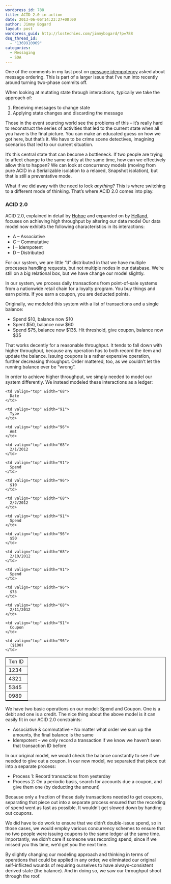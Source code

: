 ```yaml
---
wordpress_id: 788
title: ACID 2.0 in action
date: 2013-06-06T14:23:27+00:00
author: Jimmy Bogard
layout: post
wordpress_guid: http://lostechies.com/jimmybogard/?p=788
dsq_thread_id:
  - "1369910969"
categories:
  - Messaging
  - SOA
---
```

One of the comments in my last post on [message idempotency](http://lostechies.com/jimmybogard/2013/06/03/un-reliability-in-messaging-idempotency-and-de-duplication/) asked about message ordering. This is part of a larger issue that I’ve run into recently around turning two-phase commits off.

When looking at mutating state through interactions, typically we take the approach of:

  1. Receiving messages to change state
  2. Applying state changes and discarding the message

Those in the event sourcing world see the problems of this – it’s really hard to reconstruct the series of activities that led to the current state when all you have is the final picture. You can make an educated guess on how we got here, but that’s it. We have to be crime scene detectives, imagining scenarios that led to our current situation.

It’s this central state that can become a bottleneck. If two people are trying to affect change to the same entity at the same time, how can we effectively allow this to happen? We can look at concurrency models (moving from pure ACID in a Serializable isolation to a relaxed, Snapshot isolation), but that is still a preventative mode.

What if we did away with the need to lock _anything_? This is where switching to a different mode of thinking. That’s where ACID 2.0 comes into play.

### ACID 2.0

ACID 2.0, explained in detail by [Hohpe](http://www.eaipatterns.com/ramblings/68_acid.html) and expanded on by [Helland](https://database.cs.wisc.edu/cidr/cidr2009/Paper_133.pdf), focuses on achieving high throughput by altering our data model Our data model now exhibits the following characteristics in its interactions:

  * A – Associative
  * C – Commutative
  * I – Idempotent
  * D – Distributed

For our system, we are little “d” distributed in that we have multiple processes handling requests, but not multiple nodes in our database. We’re still on a big relational box, but we have change our model slightly.

In our system, we process daily transactions from point-of-sale systems from a nationwide retail chain for a loyalty program. You buy things and earn points. If you earn a coupon, you are deducted points.

Originally, we modeled this system with a list of transactions and a single balance:

  * Spend $10, balance now $10
  * Spent $50, balance now $60
  * Spend $75, balance now $135. Hit threshold, give coupon, balance now $35

That works decently for a reasonable throughput. It tends to fall down with higher throughput, because any operation has to both record the item and update the balance. Issuing coupons is a rather expensive operation, further decreasing throughput. Order mattered, too, as we couldn’t let the running balance ever be “wrong”.

In order to achieve higher throughput, we simply needed to model our system differently. We instead modeled these interactions as a ledger:

<table cellspacing="0" cellpadding="2" width="309" border="1">
  <tr>
    <td valign="top" width="52">
      Txn ID
    </td>
    
    <td valign="top" width="68">
      Date
    </td>
    
    <td valign="top" width="91">
      Type
    </td>
    
    <td valign="top" width="96">
      Amt
    </td>
  </tr>
  
  <tr>
    <td valign="top" width="52">
      1234
    </td>
    
    <td valign="top" width="68">
      2/1/2012
    </td>
    
    <td valign="top" width="91">
      Spend
    </td>
    
    <td valign="top" width="96">
      $10
    </td>
  </tr>
  
  <tr>
    <td valign="top" width="52">
      4321
    </td>
    
    <td valign="top" width="68">
      2/2/2012
    </td>
    
    <td valign="top" width="91">
      Spend
    </td>
    
    <td valign="top" width="96">
      $50
    </td>
  </tr>
  
  <tr>
    <td valign="top" width="52">
      5345
    </td>
    
    <td valign="top" width="68">
      2/10/2012
    </td>
    
    <td valign="top" width="91">
      Spend
    </td>
    
    <td valign="top" width="96">
      $75
    </td>
  </tr>
  
  <tr>
    <td valign="top" width="52">
      0989
    </td>
    
    <td valign="top" width="68">
      2/11/2012
    </td>
    
    <td valign="top" width="91">
      Coupon
    </td>
    
    <td valign="top" width="96">
      ($100)
    </td>
  </tr>
</table>

We have two basic operations on our model: Spend and Coupon. One is a debit and one is a credit. The nice thing about the above model is it can easily fit in our ACID 2.0 constraints:

  * Associative & commutative – No matter what order we sum up the amounts, the final balance is the same
  * Idempotent – we only record a transaction if we know we haven’t seen that transaction ID before

In our original model, we would check the balance constantly to see if we needed to give out a coupon. In our new model, we separated that piece out into a separate process:

  * Process 1: Record transactions from yesterday
  * Process 2: On a periodic basis, search for accounts due a coupon, and give them one (by deducting the amount)

Because only a fraction of those daily transactions needed to get coupons, separating that piece out into a separate process ensured that the recording of spend went as fast as possible. It wouldn’t get slowed down by handing out coupons.

We did have to do work to ensure that we didn’t double-issue spend, so in those cases, we would employ various concurrency schemes to ensure that no two people were issuing coupons to the same ledger at the same time. Importantly, we didn’t care if someone was recording spend, since if we missed you this time, we’d get you the next time.

By slightly changing our modeling approach and thinking in terms of operations that could be applied in any order, we eliminated our original self-inflicted wounds of requiring ourselves to have always-consistent derived state (the balance). And in doing so, we saw our throughput shoot through the roof.